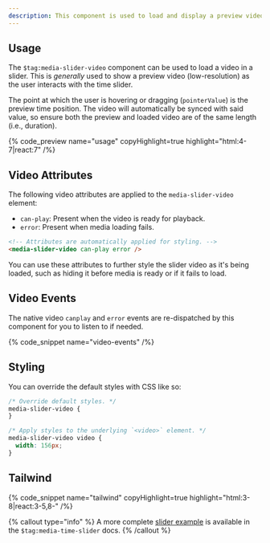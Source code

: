 ```yaml
---
description: This component is used to load and display a preview video over a slider.
---
```


## Usage

The `$tag:media-slider-video` component can be used to load a video in a slider.
This is _generally_ used to show a preview video (low-resolution) as the user interacts with the
time slider.

The point at which the user is hovering or dragging (`pointerValue`) is the preview time position.
The video will automatically be synced with said value, so ensure both the preview and loaded
video are of the same length (i.e., duration).

{% code_preview name="usage" copyHighlight=true highlight="html:4-7|react:7" /%}

## Video Attributes

The following video attributes are applied to the `media-slider-video` element:

- `can-play`: Present when the video is ready for playback.
- `error`: Present when media loading fails.

```html
<!-- Attributes are automatically applied for styling. -->
<media-slider-video can-play error />
```

You can use these attributes to further style the slider video as it's being loaded, such as hiding
it before media is ready or if it fails to load.

## Video Events

The native video `canplay` and `error` events are re-dispatched by this component for you to
listen to if needed.

{% code_snippet name="video-events" /%}

## Styling

You can override the default styles with CSS like so:

```css
/* Override default styles. */
media-slider-video {
}

/* Apply styles to the underlying `<video>` element. */
media-slider-video video {
  width: 156px;
}
```

## Tailwind

{% code_snippet name="tailwind" copyHighlight=true highlight="html:3-8|react:3-5,8-" /%}

{% callout type="info" %}
A more complete [slider example](/docs/react/player/components/sliders/time-slider#tailwind) is
available in the `$tag:media-time-slider` docs.
{% /callout %}
